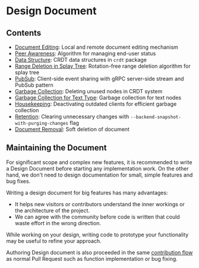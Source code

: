 # Design Document

## Contents

- [Document Editing](document-editing.md): Local and remote document editing mechanism
- [Peer Awareness](peer-awareness.md): Algorithm for managing end-user status
- [Data Structure](data-structure.md): CRDT data structures in `crdt` package
- [Range Deletion in Splay Tree](range-deletion-in-splay-tree.md): Rotation-free range deletion algorithm for splay tree
- [PubSub](pub-sub.md): Client-side event sharing with gRPC server-side stream and PubSub pattern
- [Garbage Collection](garbage-collection.md): Deleting unused nodes in CRDT system
- [Garbage Collection for Text Type](gc-for-text-type.md): Garbage collection for text nodes
- [Housekeeping](housekeeping.md): Deactivating outdated clients for efficient garbage collection
- [Retention](retention.md): Clearing unnecessary changes with `--backend-snapshot-with-purging-changes` flag
- [Document Removal](document-removal.md): Soft deletion of document

## Maintaining the Document

For significant scope and complex new features, it is recommended to write a Design Document before starting any implementation work. On the other hand, we don't need to design documentation for small, simple features and bug fixes.

Writing a design document for big features has many advantages:

- It helps new visitors or contributors understand the inner workings or the architecture of the project.
- We can agree with the community before code is written that could waste effort in the wrong direction.

While working on your design, writing code to prototype your functionality may be useful to refine your approach.

Authoring Design document is also proceeded in the same [contribution flow](../CONTRIBUTING.md) as normal Pull Request such as function implementation or bug fixing.
